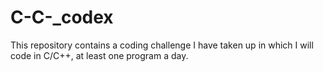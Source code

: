 # C-C-_codex
This repository contains a coding challenge I have taken up in which I will code in C/C++, at least one program a day.

